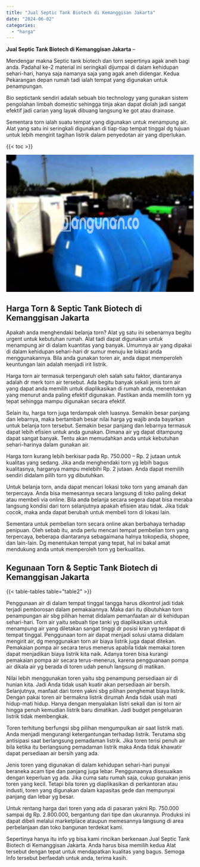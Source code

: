 ```yaml
---
title: "Jual Septic Tank Biotech di Kemanggisan Jakarta"
date: "2024-06-02"
categories: 
  - "harga"
---
```


**Jual Septic Tank Biotech di Kemanggisan Jakarta** –

Mendengar makna Septic tank biotech dan torn sepertinya agak aneh bagi anda. Padahal ke-2 material ini seringkali dijumpai di dalam kehidupan sehari-hari, hanya saja namanya saja yang agak aneh didengar. Kedua Pekarangan depan rumah tadi ialah tempat yang digunakan untuk penampungan.

Bio septictank sendiri adalah sebuah bio technology yang gunakan sistem pengolahan limbah domestic sehingga tinja akan dapat diolah jadi sangat efektif jadi carian yang layak dibuang langsung ke got atau drainase.

Sementara torn ialah suatu tempat yang digunakan untuk menampung air. Alat yang satu ini seringkali digunakan di tiap-tiap tempat tinggal dg tujuan untuk lebih mengirit tagihan listrik dalam penyedotan air yang diperlukan.

{{< toc >}}

![Jual Septic Tank Biotech di Kemanggisan Jakarta](/images/jual-bio-septictank-14.png)

## Harga Torn & Septic Tank Biotech di Kemanggisan Jakarta

Apakah anda menghendaki belanja torn? Alat yg satu ini sebenarnya begitu urgent untuk kebutuhan rumah. Alat tadi dapat digunakan untuk menampung air di dalam kuantitas yang banyak. Umumnya air yang dipakai di dalam kehidupan sehari-hari dr sumur menuju ke lokasi anda menggunakannya. Bila anda gunakan toren air, anda dapat memperoleh keuntungan lain adalah menjadi irit listrik.

Harga torn air termasuk terpengaruh oleh salah satu faktor, diantaranya adalah dr merk torn air tersebut. Ada begitu banyak sekali jenis torn air yang dapat anda memilih untuk diaplikasikan di rumah anda, menentukan yang menurut anda paling efektif digunakan. Pastikan anda memilih torn yg tepat sehingga mampu digunakan secara efektif.

Selain itu, harga torn juga terdampak oleh luasnya. Semakin besar panjang dan lebarnya, maka bertambah besar nilai harga yg wajib anda bayarkan untuk belanja torn tersebut. Semakin besar panjang dan lebarnya termasuk dapat lebih efisien untuk anda gunakan. Dimana air yg dapat ditampung dapat sangat banyak. Tentu akan memudahkan anda untuk kebutuhan sehari-harinya dalam gunakan air.

Harga torn kurang lebih berkisar pada Rp. 750.000 – Rp. 2 jutaan untuk kualitas yang sedang. Jika anda menghendaki torn yg lebih bagus kualitasnya, harganya mampu melebihi Rp. 2 jutaan. Anda dapat memilih sendiri didalam pilih torn yg dibutuhkan.

Untuk belanja torn, anda dapat mencari lokasi toko torn yang amanah dan terpercaya. Anda bisa memesannya secara langsung di toko paling dekat atau membeli via online. Bila anda belanja secara segera dapat bisa meraba langsung kondisi dari torn selanjutnya apakah efisien atau tidak. Jika tidak cocok, maka anda dapat berubah untuk membeli torn di lokasi lain.

Sementara untuk pembelian torn secara online akan berbahaya terhadap penipuan. Oleh sebab itu, anda perlu mencari tempat pembelian torn yang terpercaya, beberapa diantaranya sebagaimana halnya tokopedia, shopee, dan lain-lain. Dg menentukan tempat yang tepat, hal ini bakal amat mendukung anda untuk memperoleh torn yg berkualitas.

## Kegunaan Torn & Septic Tank Biotech di Kemanggisan Jakarta

{{< table-tables table="table2" >}}

Penggunaan air di dalam tempat tinggal tangga harus dikontrol jadi tidak terjadi pemborosan dalam pemakaiannya. Maka dari itu dibutuhkan torn penampungan air sbg pilihan hemat didalam pemanfaatan air di kehidupan sehari-hari. Torn air yaitu sebuah tipe tanki yg diaplikasikan untuk menampung air yang diletakan sangat tinggi dr posisi kran yg terdapat di tempat tinggal. Penggunaan torn air dapat menjadi solusi utama didalam mengirit air, dg menggunakan torn air biaya listrik juga dapat ditekan. Pemakaian pompa air secara terus menerus apabila tidak memakai toren dapat menjadikan biaya listrik kita naik. Adanya toren bisa kurangi pemakaian pompa air secara terus-menerus, karena pengguanaan pompa air dikala air yg berada di toren udah penuh langsung di matikan.

Nilai lebih menggunakan toren yaitu sbg penampung persediaan air di hunian kita. Jadi Anda tidak usah kuatir akan persediaan air bersih. Selanjutnya, manfaat dari toren yakni sbg pilihan penghemat biaya listrik. Dengan pakai toren air bermakna listrik dirumah Anda tidak usah mati hidup-mati hidup. Hanya dengan menyalakan listri sekali dan isi torn air hingga penuh kemudian listrik baru dimatikan. Jadi budget pengeluaran listrik tidak membengkak.

Toren terhitung berfungsi sbg pilihan mengumpulkan air saat listrik mati. Anda menjadi mengurangi ketergantungan terhadap listrik. Terutama sbg antisipasi saat berlangsung pemadaman listrik. Jika toren terisi penuh air bila ketika itu berlangsung pemadaman listrik maka Anda tidak khawatir dapat persediaan air bersih yang ada.

Jenis toren yang digunakan di dalam kehidupan sehari-hari punyai beraneka acam tipe dan panjang juga lebar. Penggunaanya disesuaikan dengan keperluan yg ada. Jika cuma satu rumah saja, cukup gunakan jenis toren yang kecil. Tetapi bila toren yg diaplikasikan di perkantoran atau industi, toren yang digunakan dalam kapasitas gede dan mempunyai panjang dan lebar yg besar.

Untuk rentang harga dari toren yang ada di pasaran yakni Rp. 750.000 sampai dg Rp. 2.800.000, bergantung dari tipe dan ukurannya. Produksi ini dapat dibeli melalui marketplace ataupun memesannya langsung di area perbelanjaan dan toko bangunan terdekat kami.

Sepertinya hanya itu info yg bisa kami rincikan berkenaan Jual Septic Tank Biotech di Kemanggisan Jakarta. Anda harus bisa memilih kedua Alat tersebut dengan tepat untuk mendapatkan kualitas yang bagus. Semoga Info tersebut berfaedah untuk anda, terima kasih.
